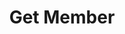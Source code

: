 ---
title: Get Member
type: endpoint
category: 639ba2628407100061f5faac
slug: get-member
parentDoc: 639ba2658407100061f5fab6
hidden: false
order: 10
---